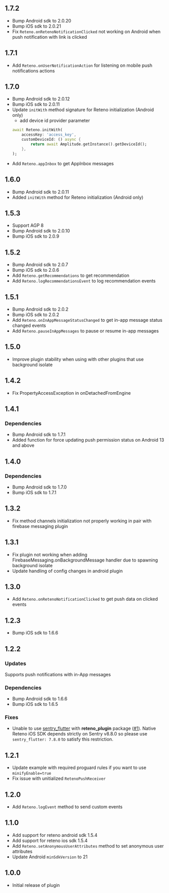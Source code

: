 ## 1.7.2
* Bump Android sdk to 2.0.20
* Bump iOS sdk to 2.0.21
* Fix `Reteno.onRetenoNotificationClicked` not working on Android when push notification with link is clicked

## 1.7.1
* Add `Reteno.onUserNotificationAction` for listening on mobile push notifications actions

## 1.7.0
* Bump Android sdk to 2.0.12
* Bump iOS sdk to 2.0.11
* Update `initWith` method signature for Reteno initialization (Android only)
	- add device id provider parameter
	```dart
	await Reteno.initWith(
		accessKey: 'access_key',
		customDeviceId: () async {
			return await Amplitude.getInstance().getDeviceId();
		},
	);
	```
* Add `Reteno.appInbox` to get AppInbox messages

## 1.6.0
* Bump Android sdk to 2.0.11
* Added `initWith` method for Reteno initialization (Android only)

## 1.5.3
* Support AGP 8
* Bump Android sdk to 2.0.10
* Bump iOS sdk to 2.0.9

## 1.5.2
* Bump Android sdk to 2.0.7
* Bump iOS sdk to 2.0.6
* Add `Reteno.getRecommendations` to get recommendation
* Add `Reteno.logRecommendationsEvent` to log recommendation events

## 1.5.1
* Bump Android sdk to 2.0.2
* Bump iOS sdk to 2.0.2
* Add `Reteno.onInAppMessageStatusChanged` to get in-app message status changed events
* Add `Reteno.pauseInAppMessages` to pause or resume in-app messages

## 1.5.0
* Improve plugin stability when using with other plugins that use background isolate

## 1.4.2
* Fix PropertyAccessException in onDetachedFromEngine

## 1.4.1
### Dependencies
* Bump Android sdk to 1.7.1
* Added function for force updating push permission status on Android 13 and above

## 1.4.0
### Dependencies
* Bump Android sdk to 1.7.0
* Bump iOS sdk to 1.7.1

## 1.3.2
* Fix method channels initialization not properly working in pair with firebase messaging plugin
## 1.3.1
* Fix plugin not working when adding FirebaseMessaging.onBackgroundMessage handler due to spawning background isolate
* Update handling of config changes in android plugin

## 1.3.0
* Add `Reteno.onRetenoNotificationClicked` to get push data on clicked events

## 1.2.3
* Bump iOS sdk to 1.6.6

## 1.2.2
### Updates
 Supports push notifications with in-App messages
### Dependencies
* Bump Android sdk to 1.6.6
* Bump iOS sdk to 1.6.5
### Fixes
* Unable to use [sentry_flutter](https://pub.dev/packages/sentry_flutter) with **reteno_plugin** package ([#1](https://github.com/reteno-com/reteno-flutter/issues/1)). Native Reteno iOS SDK depends strictly on Sentry v8.8.0 so please use `sentry_flutter: 7.8.0` to satisfy this restriction.
## 1.2.1
* Update example with required proguard rules if you want to use `minifyEnable=true`
* Fix issue with unitialized `RetenoPushReceiver`

## 1.2.0

* Add `Reteno.logEvent` method to send custom events

## 1.1.0

* Add support for reteno android sdk 1.5.4
* Add support for reteno ios sdk 1.5.4
* Add `Reteno.setAnonymousUserAttributes` method to set anonymous user attributes
* Update Android `minSdkVersion` to 21

## 1.0.0

* Initial release of plugin
